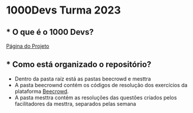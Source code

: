 # 1000Devs Turma 2023

## * O que é o 1000 Devs?

[Página do Projeto](https://www.jnjmedtech.com/pt-br/patient/1000-devs-talentos-para-o-bem-na-saude)

## * Como está organizado o repositório?

- Dentro da pasta raíz está as pastas beecrowd e mesttra
- A pasta beecrownd contém os códigos de resolução dos exercícios da plataforma [Beecrowd](https://www.beecrowd.com.br).
- A pasta mesttra contém as resoluções das questões criados pelos facilitadores da mesttra, separados pelas semana
